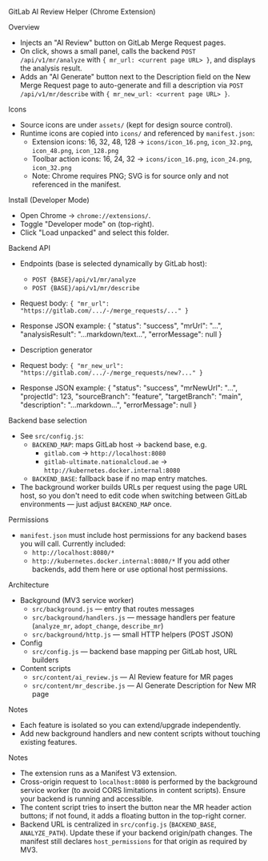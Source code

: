 GitLab AI Review Helper (Chrome Extension)

Overview
- Injects an "AI Review" button on GitLab Merge Request pages.
- On click, shows a small panel, calls the backend `POST /api/v1/mr/analyze` with `{ mr_url: <current page URL> }`, and displays the analysis result.
- Adds an "AI Generate" button next to the Description field on the New Merge Request page to auto-generate and fill a description via `POST /api/v1/mr/describe` with `{ mr_new_url: <current page URL> }`.

Icons
- Source icons are under `assets/` (kept for design source control).
- Runtime icons are copied into `icons/` and referenced by `manifest.json`:
  - Extension icons: 16, 32, 48, 128 → `icons/icon_16.png`, `icon_32.png`, `icon_48.png`, `icon_128.png`
  - Toolbar action icons: 16, 24, 32 → `icons/icon_16.png`, `icon_24.png`, `icon_32.png`
  - Note: Chrome requires PNG; SVG is for source only and not referenced in the manifest.

Install (Developer Mode)
- Open Chrome → `chrome://extensions/`.
- Toggle "Developer mode" on (top-right).
- Click "Load unpacked" and select this folder.

Backend API
- Endpoints (base is selected dynamically by GitLab host):
  - `POST {BASE}/api/v1/mr/analyze`
  - `POST {BASE}/api/v1/mr/describe`
- Request body: `{ "mr_url": "https://gitlab.com/.../-/merge_requests/..." }`
- Response JSON example:
  {
    "status": "success",
    "mrUrl": "...",
    "analysisResult": "...markdown/text...",
    "errorMessage": null
  }

- Description generator
- Request body: `{ "mr_new_url": "https://gitlab.com/.../-/merge_requests/new?..." }`
- Response JSON example:
  {
    "status": "success",
    "mrNewUrl": "...",
    "projectId": 123,
    "sourceBranch": "feature",
    "targetBranch": "main",
    "description": "...markdown...",
    "errorMessage": null
  }

Backend base selection
- See `src/config.js`:
  - `BACKEND_MAP`: maps GitLab host → backend base, e.g.
    - `gitlab.com` → `http://localhost:8080`
    - `gitlab-ultimate.nationalcloud.ae` → `http://kubernetes.docker.internal:8080`
  - `BACKEND_BASE`: fallback base if no map entry matches.
- The background worker builds URLs per request using the page URL host, so you don't need to edit code when switching between GitLab environments — just adjust `BACKEND_MAP` once.

Permissions
- `manifest.json` must include host permissions for any backend bases you will call. Currently included:
  - `http://localhost:8080/*`
  - `http://kubernetes.docker.internal:8080/*`
  If you add other backends, add them here or use optional host permissions.

Architecture
- Background (MV3 service worker)
  - `src/background.js` — entry that routes messages
  - `src/background/handlers.js` — message handlers per feature (`analyze_mr`, `adopt_change`, `describe_mr`)
  - `src/background/http.js` — small HTTP helpers (POST JSON)
- Config
  - `src/config.js` — backend base mapping per GitLab host, URL builders
- Content scripts
  - `src/content/ai_review.js` — AI Review feature for MR pages
  - `src/content/mr_describe.js` — AI Generate Description for New MR page

Notes
- Each feature is isolated so you can extend/upgrade independently.
- Add new background handlers and new content scripts without touching existing features.

Notes
- The extension runs as a Manifest V3 extension.
- Cross-origin request to `localhost:8080` is performed by the background service worker (to avoid CORS limitations in content scripts). Ensure your backend is running and accessible.
- The content script tries to insert the button near the MR header action buttons; if not found, it adds a floating button in the top-right corner.
 - Backend URL is centralized in `src/config.js` (`BACKEND_BASE`, `ANALYZE_PATH`). Update these if your backend origin/path changes. The manifest still declares `host_permissions` for that origin as required by MV3.
